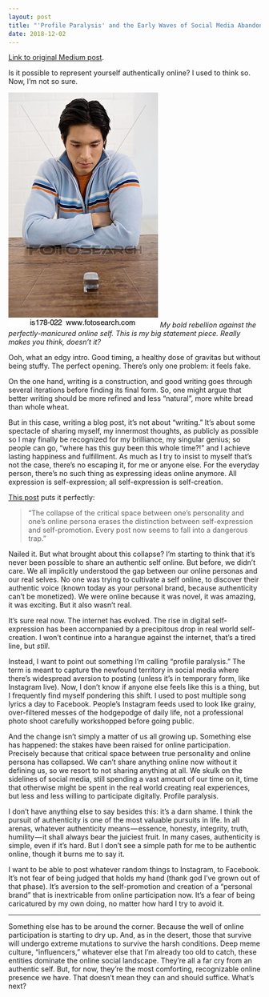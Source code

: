 ```yaml
---
layout: post
title: "'Profile Paralysis' and the Early Waves of Social Media Abandonment"
date: 2018-12-02
---
```


[Link to original Medium post](https://medium.com/@paul.n.gregg/profile-paralysis-and-the-early-waves-of-social-media-abandonment-3d418362fe2d).

Is it possible to represent yourself authentically online? I used to think so. Now, I’m not so sure.

<img src="/img/profile.png" alt="tech-stock-photo" class="center-image">
<em>My bold rebellion against the perfectly-manicured online self. This is my big statement piece. Really makes you think, doesn’t it?</em>

Ooh, what an edgy intro. Good timing, a healthy dose of gravitas but without being stuffy. The perfect opening. There’s only one problem: it feels fake.

On the one hand, writing is a construction, and good writing goes through several iterations before finding its final form. So, one might argue that better writing should be more refined and less “natural”, more white bread than whole wheat.

But in this case, writing a blog post, it’s not about “writing.” It’s about some spectacle of sharing myself, my innermost thoughts, as publicly as possible so I may finally be recognized for my brilliance, my singular genius; so people can go, “where has this guy been this whole time?!” and I achieve lasting happiness and fulfillment. As much as I try to insist to myself that’s not the case, there’s no escaping it, for me or anyone else. For the everyday person, there’s no such thing as expressing ideas online anymore. All expression is self-expression; all self-expression is self-creation.

[This post](https://www.theparisreview.org/blog/2018/11/27/toward-a-more-radical-selfie/) puts it perfectly:

> “The collapse of the critical space between one’s personality and one’s online persona erases the distinction between self-expression and self-promotion. Every post now seems to fall into a dangerous trap.”

Nailed it. But what brought about this collapse? I’m starting to think that it’s never been possible to share an authentic self online. But before, we didn’t care. We all implicitly understood the gap between our online personas and our real selves. No one was trying to cultivate a self online, to discover their authentic voice (known today as your personal brand, because authenticity can’t be monetized). We were online because it was novel, it was amazing, it was exciting. But it also wasn’t real.

It’s sure real now. The internet has evolved. The rise in digital self-expression has been accompanied by a precipitous drop in real world self-creation. I won’t continue into a harangue against the internet, that’s a tired line, but *still*.

Instead, I want to point out something I’m calling “profile paralysis.” The term is meant to capture the newfound territory in social media where there’s widespread aversion to posting (unless it’s in temporary form, like Instagram live). Now, I don’t know if anyone else feels like this is a thing, but I frequently find myself pondering this shift. I used to post multiple song lyrics a day to Facebook. People’s Instagram feeds used to look like grainy, over-filtered messes of the hodgepodge of daily life, not a professional photo shoot carefully workshopped before going public.

And the change isn’t simply a matter of us all growing up. Something else has happened: the stakes have been raised for online participation. Precisely because that critical space between true personality and online persona has collapsed. We can’t share anything online now without it defining us, so we resort to not sharing anything at all. We skulk on the sidelines of social media, still spending a vast amount of our time on it, time that otherwise might be spent in the real world creating real experiences, but less and less willing to participate digitally. Profile paralysis.

I don’t have anything else to say besides this: it’s a darn shame. I think the pursuit of authenticity is one of the most valuable pursuits in life. In all arenas, whatever authenticity means — essence, honesty, integrity, truth, humility — it shall always bear the juiciest fruit. In many cases, authenticity is simple, even if it’s hard. But I don’t see a simple path for me to be authentic online, though it burns me to say it.

I want to be able to post whatever random things to Instagram, to Facebook. It’s not fear of being judged that holds my hand (thank god I’ve grown out of that phase). It’s aversion to the self-promotion and creation of a “personal brand” that is inextricable from online participation now. It’s a fear of being caricatured by my own doing, no matter how hard I try to avoid it.

***

Something else has to be around the corner. Because the well of online participation is starting to dry up. And, as in the desert, those that survive will undergo extreme mutations to survive the harsh conditions. Deep meme culture, “influencers,” whatever else that I’m already too old to catch, these entities dominate the online social landscape. They’re all a far cry from an authentic self. But, for now, they’re the most comforting, recognizable online presence we have. That doesn’t mean they can and should suffice. What’s next?